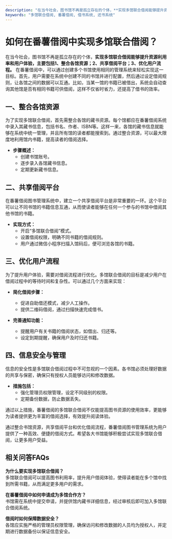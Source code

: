 ```yaml
---
description: "在当今社会，图书馆不再是孤立存在的个体，**实现多馆联合借阅能够提升资源利用率和用户体验，主要包括1、整合各馆资源；2、共享借阅平台；3、优化用户流程。** 在番薯借阅中，可以通过创建多个书馆使用相同的管理系统来轻松实现这一目标。首先，用户需要在系统中创建不同的书馆并进行配置，然后通过设定借阅规则，让各馆之间的数据可以互通。比如，当某一馆的书籍已被借出，系统会自动查询其他馆是否有相同书籍可供借阅，这样不仅省时省力，还提高了借书的效率。"
keywords: "多馆联合借阅, 番薯借阅, 借书系统, 还书系统"
---
```

# 如何在番薯借阅中实现多馆联合借阅？

在当今社会，图书馆不再是孤立存在的个体，**实现多馆联合借阅能够提升资源利用率和用户体验，主要包括1、整合各馆资源；2、共享借阅平台；3、优化用户流程。** 在番薯借阅中，可以通过创建多个书馆使用相同的管理系统来轻松实现这一目标。首先，用户需要在系统中创建不同的书馆并进行配置，然后通过设定借阅规则，让各馆之间的数据可以互通。比如，当某一馆的书籍已被借出，系统会自动查询其他馆是否有相同书籍可供借阅，这样不仅省时省力，还提高了借书的效率。

## **一、整合各馆资源**

为了实现多馆联合借阅，首先需整合各馆的藏书资源。每个馆都应在番薯借阅系统中录入其藏书信息，包括书名、作者、ISBN等。这样一来，各馆的藏书信息就能够在系统中统一管理，并且所有馆的读者都能搜索到。通过整合资源，可以最大限度地利用馆内书籍，提高读者的借阅选择。

- **步骤概述：**
  - 创建书馆账号。
  - 逐步录入各馆藏书信息。
  - 定期更新藏书信息。

## **二、共享借阅平台**

在番薯借阅图书管理系统中，建立一个共享借阅平台是非常重要的一环。这个平台可以让不同书馆的书籍信息互通，从而使读者能够在任何一个参与的书馆中借阅其他书馆的书籍。

- **实现方式：**
  - 开启“多馆联合借阅”模式。
  - 设置借阅权限，明确不同书籍的借阅规则。
  - 用户通过微信小程序扫描入馆码后，便可浏览各馆的书籍。

## **三、优化用户流程**

为了提升用户体验，需要对借阅流程进行优化。多馆联合借阅的目标是减少用户在借阅过程中的等待时间和复杂性。可以通过几个方面来实现：

- **简化借阅步骤：**
  - 促进自助借还模式，减少人工操作。
  - 提供二维码借阅，通过扫描快速完成借书。
  
- **完善通知功能：**
  - 提醒用户有关书籍的借阅状态，如借出、归还等。
  - 设定到期提醒，确保用户及时归还书籍。

## **四、信息安全与管理**

信息的安全性是多馆联合借阅过程中不可忽视的一个因素。各书馆必须处理好数据的共享与保密，确保只有授权人员能够访问和修改数据。

- **措施包括：**
  - 强化管理员权限管理，设定不同级别的权限。
  - 定期备份数据，防止数据丢失。

通过以上措施，番薯借阅的多馆联合借阅不仅能提高图书资源的使用效率，更能够为读者提供更为丰富的借阅选择，有效提升阅读体验。

通过整合书馆资源，共享借阅平台和优化借阅流程，番薯借阅图书管理系统为用户提供了一种高效、便捷的借阅方式。希望各大书馆能够积极尝试实现多馆联合借阅，让更多用户受益。

## 相关问答FAQs

**为什么要实现多馆联合借阅？**  
多馆联合借阅可以提高图书利用率，提升用户借阅体验，使得读者能在多个馆中找到所需书籍，从而满足更多用户的需求。

**在番薯借阅中如何申请成为多馆合作方？**  
书馆需在系统中提交申请，并提供馆内藏书详细信息，经过审核后即可加入多馆联合借阅系统。

**借阅时如何保障数据安全？**  
各馆应实施严格的管理员权限管理，确保访问和修改数据的人员均为授权人，并定期进行数据备份以保证信息安全。

